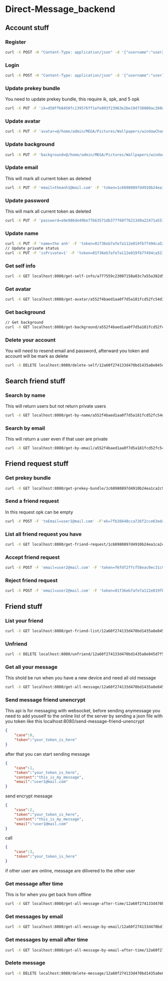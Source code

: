 # Direct-Message_backend
## Account stuff
### Register
``` bash
curl -X POST -H "Content-Type: application/json" -d '{"username":"user2@mail.com", "password":"6b86b273ff34fce19d6b804eff5a3f5747ada4eaa22f1d49c01e52ddb7875b4b"}' http://localhost:8080/register
```
### Login
``` bash
curl -X POST -H "Content-Type: application/json" -d '{"username":"user1@mail.com", "password":"6b86b273ff34fce19d6b804eff5a3f5747ada4eaa22f1d49c01e52ddb7875b4b"}' http://localhost:8080/login
```
### Update prekey bundle
You need to update prekey bundle, this require ik, spk, and 5 opk
``` bash
curl -X PUT -F 'ik=d50ffb8450fc139576ff1efe893f23963e2be19d738080ac260d0bd148933880' -F 'spk=d50ffb8450fc139576ff1efe893f23963e2be19d738080ac260d0bd148933881' -F 'opk=1762c5f8c4392877828e1473ae454ae663a05a3ef5ea962c89707f7a99a429d9,2782c5f8c4392877f28e1473ae454ae663a05a3ef5ea962c89707f7a99a429d9,2782c5f8c4392877f28e1473ae454ae663a05a3ef5ea962c89707f7a99a429d8,1762c5f8c4392877828e1473ae454ae663a05a3ef5ea962c89707f7a99a429d4,d779737d73332c2db9e7c709019a2626970a0f162b3fa4c0fe57b88fed1d9c82' -F 'token=01f36eb7afe7a112e019fb7f494ca5219aefb1668115d5e1a1494eb85d6ae36a' localhost:8080/update-prekey-bundle
```
### Update avatar
``` bash
curl -X PUT -F 'avatar=@/home/admin/MEGA/Pictures/Wallpapers/windowChan.jpg' -F 'token=1c68980897d4910b24ea1ca2c902d6dbefa7dffb09220833a5c0de0d6f2f28e8' localhost:8080/update-avatar
```
### Update background
``` bash
curl -X PUT -F 'background=@/home/admin/MEGA/Pictures/Wallpapers/windowChan.jpg' -F 'token=1c68980897d4910b24ea1ca2c902d6dbefa7dffb09220833a5c0de0d6f2f28e8' localhost:8080/update-background
```
### Update email
This will mark all current token as deleted
``` bash
curl -X PUT -F 'email=theanh1@mail.com' -F 'token=1c68980897d4910b24ea1ca2c902d6dbefa7dffb09220833a5c0de0d6f2f28e8' localhost:8080/update-email
```
### Update password
This will mark all current token as deleted
``` bash
curl -X PUT -F 'password=a9e986de49be77b63571db377f60f76213d9a22471a551a37adcd8a88f26f411' -F 'token=17e2ab217dadbb376170f5f264a76ca93fa39f821033490dc642b054aec51b25' localhost:8080/update-password
```
### Update name
``` bash
curl -X PUT -F 'name=the anh' -F 'token=01f36eb7afe7a112e019fb7f494ca5219aefb1668115d5e1a1494eb85d6ae36a' localhost:8080/update-name
// Update private status
curl -X PUT -F 'isPrivate=1' -F 'token=01f36eb7afe7a112e019fb7f494ca5219aefb1668115d5e1a1494eb85d6ae36a' localhost:8080/update-private-status
```
### Get self info
``` bash
curl -X GET localhost:8080/get-self-info/a777559c23007158a03c7a55a382d5906b8a758935af6a36c3244883708d5992
```
### Get avatar
``` bash
curl -X GET localhost:8080/get-avatar/a552f4baed1aa0f7d5a181fcd52fc54d3a60444bc4fef56e1b2c5fd8c74349eb/2.jpg --output 1.jpg
```
### Get background
``` bash
// Get background
curl -X GET localhost:8080/get-background/a552f4baed1aa0f7d5a181fcd52fc54d3a60444bc4fef56e1b2c5fd8c74349eb/2.jpg --output 1.jpg
```
### Delete your account
You will need to resend email and password, afterward you token and account will be mark as delete
``` bash
curl -X DELETE localhost:8080/delete-self/12a60f274133d470bd1435a8e845d7f501950452440018f110f85480670d20f9/user1@mail.com/6b86b273ff34fce19d6b804eff5a3f5747ada4eaa22f1d49c01e52ddb7875b4b
```
## Search friend stuff
### Search by name
This will return users but not return private users
``` bash
curl -X GET localhost:8080/get-by-name/a552f4baed1aa0f7d5a181fcd52fc54d3a60444bc4fef56e1b2c5fd8c74349eb/user/0
```
### Search by email
This will return a user even if that user are private
``` bash
curl -X GET localhost:8080/get-by-email/a552f4baed1aa0f7d5a181fcd52fc54d3a60444bc4fef56e1b2c5fd8c74349eb/user2@mail.com
```
## Friend request stuff
### Get prekey bundle
``` bash
curl -X GET localhost:8080/get-prekey-bundle/1c68980897d4910b24ea1ca2c902d6dbefa7dffb09220833a5c0de0d6f2f28e8/user1@mail.com
```
### Send a friend request
In this request opk can be empty
``` bash
curl -X POST -F 'toEmail=user1@mail.com' -F'ek=7fb26648cca726f2cce63eda8e92e220684d0200f08d7076a3a4beec121af720' -F 'opkUsed=1762c5f8c4392877828e1473ae454ae663a05a3ef5ea962c89707f7a99a429d4' -F 'token=00f857c72453676829967742fab2a8420542bce4ab14acaf551cd728bab64f12' localhost:8080/add-friend-request
```
### List all friend request you have
``` bash 
curl -X GET localhost:8080/get-friend-request/1c68980897d4910b24ea1ca2c902d6dbefa7dffb09220833a5c0de0d6f2f28e8
```
### Accept friend request
``` bash
curl -X POST -F 'email=user2@mail.com' -F 'token=f6fdf2ffcf58eac0ec31c97c99efec82f06198c07dde9be5b2c21f66ab5ea81f' localhost:8080/accept-friend-request
```
### Reject friend request
``` bash
curl -X POST -F 'email=user2@mail.com' -F 'token=01f36eb7afe7a112e019fb7f494ca5219aefb1668115d5e1a1494eb85d6ae36a' localhost:8080/reject-friend-request
```
## Friend stuff
### List your friend
``` bash
curl -X GET localhost:8080/get-friend-list/12a60f274133d470bd1435a8e845d7f501950452440018f110f85480670d20f9
```
### Unfriend
``` bash
curl -X DELETE localhost:8080/unfriend/12a60f274133d470bd1435a8e845d7f501950452440018f110f85480670d20f9/user2@mail.com
```
### Get all your message
This shold be run when you have a new device and need all old message
``` bash
curl -X GET localhost:8080/get-all-message/12a60f274133d470bd1435a8e845d7f501950452440018f110f85480670d20f9
```
### Send message friend unencrypt
This api is for messaging with websocket, before sending anymessage you need to add youself to the online list of the server by sending a json file with you token like this
localhost:8080/send-message-friend-unencrypt
``` json
{
    "case":0,
    "token":"your_token_is_here"
}
```
after that you can start sending message
``` json
{
    "case":1,
    "token":"your_token_is_here",
    "content":"this_is_my_message",
    "email":"user1@mail.com"
}
```
send encrypt message
``` json
{
    "case":2,
    "token":"your_token_is_here",
    "content":"this_is_my_message",
    "email":"user1@mail.com"
}
```
call
``` json
{
    "case":3,
    "token":"your_token_is_here"
}
```
if other user are online, message are dilivered to the other user
### Get message after time
This is for when you get back from offline
``` bash
curl -X GET localhost:8080/get-all-message-after-time/12a60f274133d470bd1435a8e845d7f501950452440018f110f85480670d20f9/2024-05-03_20:57:28
```
### Get messages by email
``` bash
curl -X GET localhost:8080/get-all-message-by-email/12a60f274133d470bd1435a8e845d7f501950452440018f110f85480670d20f9/user2@mail.com
```
### Get messages by email after time
``` bash
curl -X GET localhost:8080/get-all-message-by-email-after-time/12a60f274133d470bd1435a8e845d7f501950452440018f110f85480670d20f9/user2@mail.com/2024-05-25_20:57:28
```
### Delete message
``` bash
curl -X DELETE localhost:8080/delete-message/12a60f274133d470bd1435a8e845d7f501950452440018f110f85480670d20f9/2024-05-03_20:57:28
```